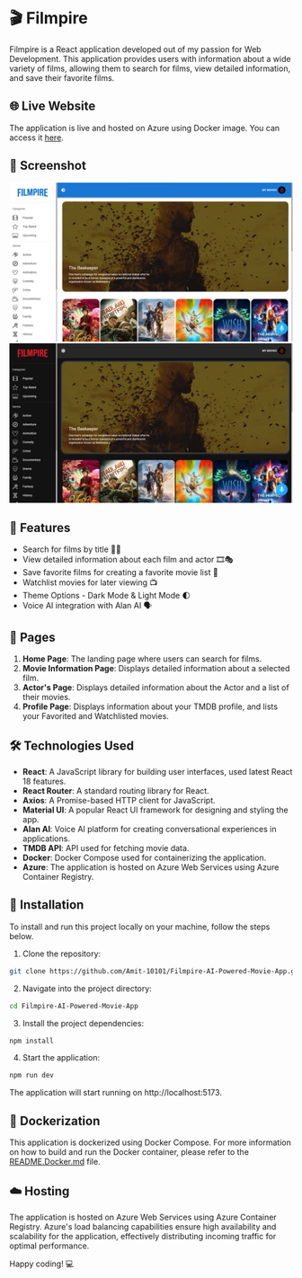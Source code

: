 # 🎬 Filmpire

Filmpire is a React application developed out of my passion for Web Development. This application provides users with information about a wide variety of films, allowing them to search for films, view detailed information, and save their favorite films.

## 🌐 Live Website

The application is live and hosted on Azure using Docker image. You can access it [here](https://filmpire.azurewebsites.net/).

## 📸 Screenshot

![Application Home Page Screenshot - Light Mode](.//src//assets/ScreenShots/SS_light.png)
![Application Home Page Screenshot - Dark Mode](.//src//assets/ScreenShots/SS_dark.png)

## 🌟 Features

-   Search for films by title 🕵️‍♂️
-   View detailed information about each film and actor 🎞️🎭
-   Save favorite films for creating a favorite movie list 📝
-   Watchlist movies for later viewing 📺
-   Theme Options - Dark Mode & Light Mode 🌓
-   Voice AI integration with Alan AI 🗣️

## 📄 Pages

1. **Home Page**: The landing page where users can search for films.
2. **Movie Information Page**: Displays detailed information about a selected film.
3. **Actor's Page**: Displays detailed information about the Actor and a list of their movies.
4. **Profile Page**: Displays information about your TMDB profile, and lists your Favorited and Watchlisted movies.

## 🛠️ Technologies Used

-   **React**: A JavaScript library for building user interfaces, used latest React 18 features.
-   **React Router**: A standard routing library for React.
-   **Axios**: A Promise-based HTTP client for JavaScript.
-   **Material UI**: A popular React UI framework for designing and styling the app.
-   **Alan AI**: Voice AI platform for creating conversational experiences in applications.
-   **TMDB API**: API used for fetching movie data.
-   **Docker**: Docker Compose used for containerizing the application.
-   **Azure**: The application is hosted on Azure Web Services using Azure Container Registry.

## 🚀 Installation

To install and run this project locally on your machine, follow the steps below.

1. Clone the repository:

```bash
git clone https://github.com/Amit-10101/Filmpire-AI-Powered-Movie-App.git
```

2. Navigate into the project directory:

```bash
cd Filmpire-AI-Powered-Movie-App
```

3. Install the project dependencies:

```bash
npm install
```

4. Start the application:

```bash
npm run dev
```

The application will start running on http://localhost:5173.

## 🐳 Dockerization

This application is dockerized using Docker Compose. For more information on how to build and run the Docker container, please refer to the [README.Docker.md](./README.Docker.md) file.

## ☁️ Hosting

The application is hosted on Azure Web Services using Azure Container Registry. Azure's load balancing capabilities ensure high availability and scalability for the application, effectively distributing incoming traffic for optimal performance.

Happy coding! 💻
